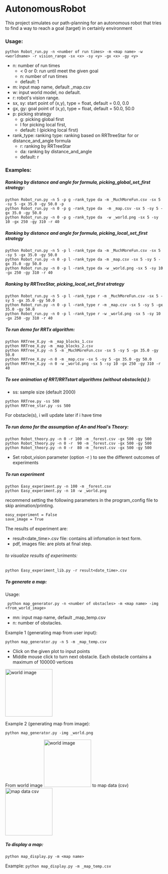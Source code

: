 # AutonomousRobot
This project simulates our path-planning for an autonomous robot that tries to find a way to reach a goal (target)
in certainly environment 
### Usage:
``` python Robot_run.py -n <number of run times> -m <map name> -w <worldname> -r vision_range -sx <x> -sy <y> -gx <x> -gy <y> ```

* n: number of run times
    - < 0 or 0: run until meet the given goal
    - n: number of run times
    - default: 1
* m: input map name, default _map.csv
* w: input world model, no default.
* r: robot's vision range.
* sx, sy: start point of (x,y), type = float, default = 0.0, 0.0
* gx, gy: goal point of (x,y), type = float, default = 50.0, 50.0
* p: picking strategy
    - g: picking global first
    - l for picking local first, 
    - default: l (picking local first)
* rank_type: ranking type: ranking based on RRTtreeStar for or distance_and_angle formula
    - r: ranking by  RRTreeStar
    - da: ranking by distance_and_angle
    - default: r
### Examples:
##### Ranking by distance and angle for formula, picking_global_set_first strategy:
```
python Robot_run.py -n 5 -p g -rank_type da -m _MuchMoreFun.csv -sx 5 -sy 5 -gx 35.0 -gy 50.0 -p
python Robot_run.py -n 0 -p g -rank_type da  -m _map.csv -sx 5 -sy 5 -gx 35.0 -gy 50.0
python Robot_run.py -n 0 -p g -rank_type da  -w _world.png -sx 5 -sy 10 -gx 250 -gy 310 -r 40
```
##### Ranking by distance and angle for formula, picking_local_set_first strategy
```
python Robot_run.py -n 5 -p l -rank_type da -m _MuchMoreFun.csv -sx 5 -sy 5 -gx 35.0 -gy 50.0
python Robot_run.py -n 0 -p l -rank_type da -m _map.csv -sx 5 -sy 5 -gx 35.0 -gy 50.0
python Robot_run.py -n 0 -p l -rank_type da -w _world.png -sx 5 -sy 10 -gx 250 -gy 310 -r 40
```
##### Ranking by RRTreeStar, picking_local_set_first strategy
```
python Robot_run.py -n 5 -p l -rank_type r -m _MuchMoreFun.csv -sx 5 -sy 5 -gx 35.0 -gy 50.0
python Robot_run.py -n 0 -p l -rank_type r -m _map.csv -sx 5 -sy 5 -gx 35.0 -gy 50.0
python Robot_run.py -n 0 -p l -rank_type r -w _world.png -sx 5 -sy 10 -gx 250 -gy 310 -r 40
```
##### To run demo for RRTx algorithm:
```
python RRTree_X.py -m _map_blocks_1.csv
python RRTree_X.py -m _map_blocks_2.csv
python RRTree_X.py -n 5 -m _MuchMoreFun.csv -sx 5 -sy 5 -gx 35.0 -gy 50.0
python RRTree_X.py -n 0 -m _map.csv -sx 5 -sy 5 -gx 35.0 -gy 50.0
python RRTree_X.py -n 0 -w _world.png -sx 5 -sy 10 -gx 250 -gy 310 -r 40
```
##### To see animation of RRT/RRTstart algorithms (without obstacle(s) ):
*   ss: sample size (default 2000)
```
python RRTree.py -ss 500
python RRTree_star.py -ss 500
```
For obstacle(s), i will update later if i have time

##### To run demo for the assumption of An and Hoai's Theory:
``` 
python Robot_theory.py -n 0 -r 100 -m _forest.csv -gx 500 -gy 500
python Robot_theory.py -n 0 -r  90 -m _forest.csv -gx 500 -gy 500
python Robot_theory.py -n 0 -r  80 -m _forest.csv -gx 500 -gy 500
```
* Set robot_vision parameter (option -r ) to see the different outcomes of experiments
##### To run experiment
``` 
python Easy_experiment.py -n 100 -m _forest.csv
python Easy_experiment.py -n 10 -w _world.png
```
recommend setting the following parameters in the program_config file to skip animation/printing.
```
easy_experiment = False
save_image = True
```

The results of experiment are:
* result<date_time>.csv file: contains all infomation in text form.
* pdf, images file: are plots at final step.
###### to visualize results of experiments:

```
python Easy_experiment_lib.py -r result<date_time>.csv
```

##### To generate a map:
Usage:

``` python map_generator.py -n <number of obstacles> -m <map name> -img <from_world_image>```

* mn: input map name, default _map_temp.csv
* n: number of obstacles.

Example 1 (generating map from user input):  

``` python map_generator.py -n 5 -m _map_temp.csv  ```
- Click on the given plot to input points
- Middle mouse click to turn next obstacle. Each obstacle contains a maximum of 100000 vertices

<img src="https://github.com/ThanhBinhTran/autonomousRobot/blob/main/Map_generator/map_display_user_input_demo.png" width="150" alt="world image">

Example 2 (generating map from image):

``` python map_generator.py -img _world.png ```

From world image <img src="https://github.com/ThanhBinhTran/autonomousRobot/blob/main/Map_generator/_world.png" width="150" alt="world image"> to map data (csv) <img src="https://github.com/ThanhBinhTran/autonomousRobot/blob/main/Map_generator/map_display_world_demo.png" width="150" alt="map data csv">



##### To display a map: 
``` python map_display.py -m <map name> ```

Example: ``` python map_display.py -m _map_temp.csv ```